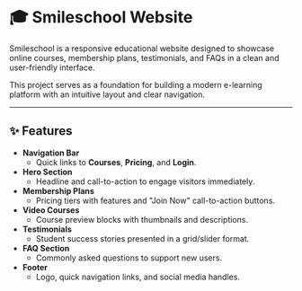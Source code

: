 # 🎓 Smileschool Website

Smileschool is a responsive educational website designed to showcase online courses, membership plans, testimonials, and FAQs in a clean and user-friendly interface.  

This project serves as a foundation for building a modern e-learning platform with an intuitive layout and clear navigation.

---

## ✨ Features

- **Navigation Bar**
  - Quick links to **Courses**, **Pricing**, and **Login**.
- **Hero Section**
  - Headline and call-to-action to engage visitors immediately.
- **Membership Plans**
  - Pricing tiers with features and "Join Now" call-to-action buttons.
- **Video Courses**
  - Course preview blocks with thumbnails and descriptions.
- **Testimonials**
  - Student success stories presented in a grid/slider format.
- **FAQ Section**
  - Commonly asked questions to support new users.
- **Footer**
  - Logo, quick navigation links, and social media handles.
